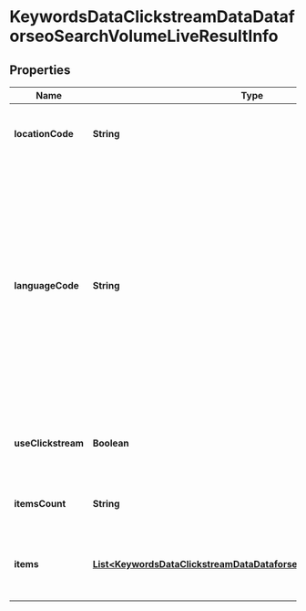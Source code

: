 

# KeywordsDataClickstreamDataDataforseoSearchVolumeLiveResultInfo


## Properties

| Name | Type | Description | Notes |
|------------ | ------------- | ------------- | -------------|
|**locationCode** | **String** | location code in a POST array if there is no data, then the value is null |  [optional] |
|**languageCode** | **String** | language code in a POST array  Note:if the keyword in the POST array appears to be misspelled, data will be returned for the correctly spelled keyword; we use the functionality of Google Ads API to check and validate the spelling of keywords, learn more by this link |  [optional] |
|**useClickstream** | **Boolean** | indicates if the use_clickstream parameter is active possible values: true, false |  [optional] |
|**itemsCount** | **String** | ithe number of results returned in the items array |  [optional] |
|**items** | [**List&lt;KeywordsDataClickstreamDataDataforseoSearchVolumeLiveItem&gt;**](KeywordsDataClickstreamDataDataforseoSearchVolumeLiveItem.md) | array of keywords contains keywords and their search volume rates |  [optional] |



